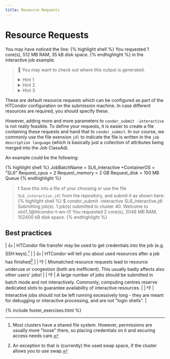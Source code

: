 ```yaml
---
title: Resource Requests
---
```

# Resource Requests

You may have noticed the line:
{% highlight shell %}
You requested 1 core(s), 512 MB RAM, 35 kB disk space.
{% endhighlight %}
in the interactive job example.

> :leopard: You may want to check out where this output is generated.
> <details><summary>Hint 1</summary>It is <b>not</b> created by HTCondor itself, but in your environment.</details>
> <details><summary>Hint 2</summary>Check out `/etc/profile.d`.</details>
> <details><summary>Hint 3</summary>Check out `/etc/profile.d/12-resources_and_mt.sh`. How does it gather the information?</details>

These are default resource requests which can be configured as part of the HTCondor configuration on the submission machine. In case different resources are required, you should specify these.

However, adding more and more parameters to `condor_submit -interactive` is not really feasible. To define your requests, it is easier to create a file containing these requests and hand that to `condor_submit`. In our course, we commonly use the file exension `jdl` to indicate the file is written in the `job description language` (which is basically just a collection of attributes being merged into the Job ClassAd).

An example could be the following:

{% highlight shell %}
JobBatchName = SL6_interactive
+ContainerOS = "SL6"
Request_cpus = 2
Request_memory = 2 GB
Request_disk = 100 MB
Queue
{% endhighlight %}

> :exclamation: Save this into a file of your choosing or use the file `SL6_interactive.jdl` from the repository, and submit it as shown here:
{% highlight shell %}
$ condor_submit -interactive SL6_interactive.jdl
Submitting job(s).
1 job(s) submitted to cluster 40.
Welcome to slot1_1@htcondor-t-wn-0!
You requested 2 core(s), 2048 MB RAM, 102400 kB disk space.
{% endhighlight %}

## Best practices

| :+1: | HTCondor file transfer may be used to get credentials into the job (e.g. SSH keys).[^1] |
| :+1: | HTCondor will tell you about used resources after a job has finished[^2] |
| :-1: | Mismatched resource requests lead to resource underuse or congestion (both are inefficient). This usually badly affects also other users' jobs! |
| :-1: | A large number of jobs should be submitted in batch mode and not interactively. Commonly, computing centres reserve dedicated slots to guarantee availability of interactive resources. |
| :-1: | Interactive jobs should not be left running excessively long - they are meant for debugging or interactive processing, and are not "login shells". |

[^1]: Most clusters have a shared file system. However, permissions are usually more "loose" there, so placing credentials on it and securing access needs care.
[^2]: An exception to that is (currently) the used swap space, if the cluster allows you to use swap.

{% include footer_exercises.html %}
